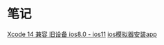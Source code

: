 # 笔记

[Xcode 14 兼容 旧设备 ios8.0 - ios11](https://www.jianshu.com/p/6eddef3aa779)
[ios模拟器安装app](https://www.jianshu.com/p/25a57d967b4e)
